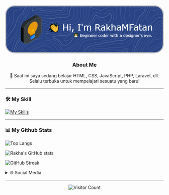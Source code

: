 <br>

<div align="center">

![rakhamfatan](/img/github-header-image.png)


### About Me
🧠 Saat ini saya sedang belajar HTML, CSS, JavaScript, PHP, Laravel, dll.
Selalu terbuka untuk mempelajari sesuatu yang baru!

</div>

<hr>

<!--
**RakhaMFatan/rakhamfatan** is a ✨ _special_ ✨ repository because its `README.md` (this file) appears on your GitHub profile.

Here are some ideas to get you started:

- 🔭 I’m currently working on ...
- 🌱 I’m currently learning ...
- 👯 I’m looking to collaborate on ...
- 🤔 I’m looking for help with ...
- 💬 Ask me about ...
- 📫 How to reach me: ...
- 😄 Pronouns: ...
- ⚡ Fun fact: ...
-->

### 🛠️ My Skill

<p>
<a href="https://skillicons.dev">
    <img src="https://skillicons.dev/icons?i=html,css,js,bootstrap,php,vscode,laravel,figma,mysql,wordpress&theme=dark" alt="My Skills" />
</a>
</p>

<hr>

### 📊 My Github Stats

![Top Langs](https://github-readme-stats.vercel.app/api/top-langs/?username=rakhamfatan&layout=compact&theme=dark)

![Rakha's GitHub stats](https://github-readme-stats.vercel.app/api?username=rakhamfatan&theme=dark)

![GitHub Streak](https://streak-stats.demolab.com/?user=rakhamfatan&theme=dark)



<details><summary> 🌐 Social Media</summary>

<br>

[![My Instagram](https://skillicons.dev/icons?i=instagram)](https://www.instagram.com/rkhamf_/)

</details>

<hr>

<p align="center">
  <img src="https://komarev.com/ghpvc/?username=rakhamfatan&style=plastic" alt="Visitor Count"/>
</p>
